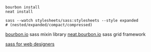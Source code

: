     bourbon install
    neat install

    sass --watch stylesheets/sass:stylesheets --style expanded
    # (nested/expanded/compact/compressed)

[bourbon.io](http://bourbon.io/) sass mixin library
[neat.bourbon.io](http://neat.bourbon.io/) sass grid framework

[sass for web designers](http://www.abookapart.com/products/sass-for-web-designers)

